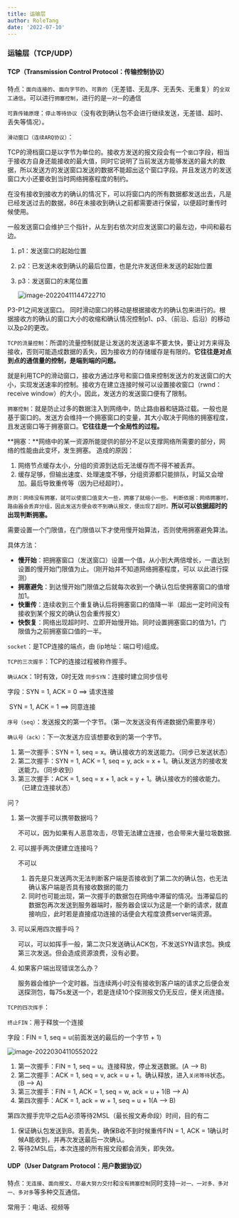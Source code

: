 ```yaml
---
title: 运输层
author: RoleTang
date: '2022-07-10'
---
```


### 运输层（TCP/UDP）

#### TCP（Transmission Control Protocol：传输控制协议）

特点：`面向连接的`、`面向字节的`、`可靠的`（无差错、无乱序、无丢失、无重复）的`全双工通信`。可以进行`拥塞控制`，进行的是`一对一`的通信

`可靠传输原理`：`停止等待协议`（没有收到确认包不会进行继续发送，无差错、超时、丢失等情况）。

`滑动窗口（连续ARQ协议）`：

TCP的滑档窗口是以字节为单位的。接收方发送的报文段会有一个`窗口`字段，相当于接收方自身还能接收的最大值，同时它说明了当前发送方能够发送的最大的数据，所以发送方的发送窗口发送的数据不能超出这个窗口字段。并且发送方的发送窗口大小还要收到当时网络拥塞程度的制约。

在没有接收到接收方的确认的情况下，可以将窗口内的所有数据都发送出去，凡是已经发送过去的数据，86在未接收到确认之前都需要进行保留，以便超时重传时候使用。

一般发送窗口会维护三个指针，从左到右依次对应发送窗口的最左边，中间和最右边。

1. p1：发送窗口的起始位置

2. p2：已发送未收到确认的最后位置，也是允许发送但未发送的起始位置

3. p3：发送窗口的末尾位置

   ![image-20220411144722710](/network/确认ack.png)

P3-P1之间发送窗口。
同时滑动窗口的移动是根据接收方的确认包来进行的。根据接收方的确认的窗口大小的收缩和确认情况控制p1、p3、（前沿、后沿）的移动以及p2的更改。

`TCP的流量控制`：所谓的流量控制就是让发送的发送速率不要太快，要让对方来得及接收，否则可能造成数据的丢失，因为接收方的存储缓存是有限的。**它往往是对点到点的通信量的控制，是端到端的问题。**

就是利用TCP的滑动窗口，接收方通过序号和窗口值来控制发送方的发送窗口的大小，实现发送速率的控制。接收方在建立连接时候可以设置接收窗口（rwnd：receive window）的大小，因此，发送方的发送窗口便有了限制。

`拥塞控制`：就是防止过多的数据注入到网络中，防止路由器和链路过载。一般也是基于窗口的。发送方会维持一个拥塞窗口的变量，其大小取决于网络的拥塞程度，且发送窗口等于拥塞窗口。**它往往是一个全局性的过程。**

**拥塞：**网络中的某一资源所能提供的部分不足以支撑网络所需要的部分，网络的性能由此变坏，发生拥塞。
造成的原因：
1. 网络节点缓存太小，分组的资源到达后无法缓存而不得不被丢弃。
2. 缓存足够，但输出速度、处理速度不够，分组资源都只能排队，时延又会增加。最后导致重传等（因为已经超时）。

``原则：网络没有拥塞，就可以使窗口值变大一些，拥塞了就缩小一些。``
``判断依据：网络拥塞时，路由器会丢弃分组，因此发送方便会收不到确认报文，便出现了超时。``**所以可以依据超时的出现判断拥塞。**

需要设置一个门限值，在门限值以下才使用慢开始算法，否则使用拥塞避免算法。

具体方法：

- **慢开始**：把拥塞窗口（发送窗口）设置一个值，从小到大两倍增长，一直达到设置的慢开始门限值为止。（刚开始并不知道网络拥塞程度，可以 以此进行探测）
- **拥塞避免**：到达慢开始门限值之后就每次收到一个确认包后使拥塞窗口的值增加1。
- **快重传**：连续收到三个重复确认后将拥塞窗口的值降一半（超出一定时间没有接收到某个报文的确认包会重传报文）
- **快恢复**：网络出现超时时、立即开始慢开始。同时设置拥塞窗口的值为1，门限值为之前拥塞窗口值的一半。

`socket`：是TCP连接的端点，由 (ip地址：端口号)组成。

`TCP的三次握手`：TCP的连接过程被称作握手。

`确认ACK`：1时有效，0时无效
`同步SYN`：连接时建立同步信号

字段：SYN = 1, ACK = 0 ==> 请求连接

​			 SYN = 1, ACK = 1 ==> 同意连接

`序号（seq）`：发送报文的第一个字节。（第一次发送没有传递数据仍需要序号）

`确认号（ack）`：下一次发送方应该想要收到的第一个字节。

1. 第一次握手：SYN = 1, seq = x。确认接收方的发送能力。（同步已发送状态）
2. 第二次握手：SYN = 1, ACK = 1, seq = y, ack  = x + 1。确认发送方的接收发送能力。（同步收到）
3. 第三次握手：ACK = 1, seq = x + 1, ack = y + 1。确认接收方的接收能力。（已建立连接状态）

问？

1. 第一次握手可以携带数据吗？

   不可以，因为如果有人恶意攻击，尽管无法建立连接，也会带来大量垃圾数据.

2. 可以握手两次便建立连接吗？

   不可以

   1. 首先是只发送两次无法判断客户端是否接收到了第二次的确认包，也无法确认客户端是否具有接收数据的能力
   2. 同时也可能出现，第一次握手的数据包在网络中滞留的情况。当滞留后的数据包再次发送到服务器端时，服务器会误以为这是一个新的请求，就直接响应，此时若是直接成功连接的话便会大程度浪费server端资源。

3. 可以采用四次握手吗？

   可以，可以如挥手一般，第二次只发送确认ACK包，不发送SYN请求包。换成第三次发送。但会造成资源浪费，没有必要。

4. 如果客户端出现错误怎么办？

   服务器会维护一个定时器。当连续两小时没有接收到客户端的请求之后便会发送探测包，每75s发送一个，若是连续10个探测报文仍无反应，便关闭连接。

`TCP的四次挥手`：

`终止FIN`：用于释放一个连接

字段：FIN = 1, seq = u(前面发送的最后的一个字节 + 1)

![image-20220304110552022](/network/四次挥手.png)

1. 第一次握手：FIN = 1, seq = u。连接释放，停止发送数据。(A --> B)
2. 第二次握手：ACK = 1, seq = v, ack = u + 1。确认释放，进入`关闭等待`状态。(B --> A)
3. 第三次握手：FIN = 1, ACK = 1, seq = w, ack = u + 1(B --> A)
4. 第四次握手：ACK = 1, ack = w + 1, seq = u + 1(A --> B)

第四次握手完毕之后A必须等待2MSL（最长报文寿命段）时间，目的有二

1. 保证确认包发送到B。若丢失，确保B收不到时候重传FIN = 1, ACK = 1确认时候A能收到，并再次发送最后一次确认。
2. 等待2MSL后，本次连接的所有报文段都会消失，即失效。

#### UDP（User Datgram Protocol：用户数据协议）

特点：`无连接`、`面向报文`、`尽最大努力交付`和`没有拥塞控制`同时支持`一对一、一对多、多对一、多对多`等多种交互通信。

常用于：电话、视频等


